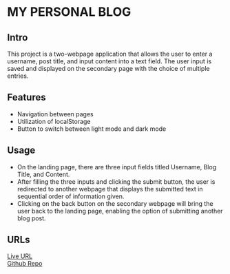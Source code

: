 # MY PERSONAL BLOG

## Intro
This project is a two-webpage application that allows the user to enter a username, post title, and input content into a text field. The user input is saved and displayed on the secondary page with the choice of multiple entries.

## Features

- Navigation between pages
- Utilization of localStorage
- Button to switch between light mode and dark mode

## Usage 

- On the landing page, there are three input fields titled Username, Blog Title, and Content.
- After filling the three inputs and clicking the submit button, the user is redirected to another webpage that displays the submitted text in sequential order of information given.
- Clicking on the back button on the secondary webpage will bring the user back to the landing page, enabling the option of submitting another blog post.

## URLs
[Live URL](https://github.com/aharper2568/my-personal-blog) \
[Github Repo](https://github.com/aharper2568/my-personal-blog)


